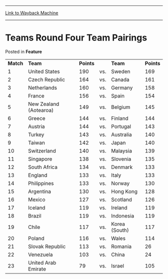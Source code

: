 
---
[Link to Wayback Machine](https://web.archive.org/web/20211209082040/https://magic.wizards.com/en/articles/archive/feature/teams-round-four-team-pairings-2000-01-01-0)

[_metadata_:wayback_url]:- "https://magic.wizards.com/en/articles/archive/feature/teams-round-four-team-pairings-2000-01-01-0"
[_metadata_:wayback_raw_url]:- "https://web.archive.org/web/20211209082040id_/https://magic.wizards.com/en/articles/archive/feature/teams-round-four-team-pairings-2000-01-01-0"
[_metadata_:wayback_capture_timestamp]:- "2021-12-09 08:20:40+00:00"
[_metadata_:description]:- "Match Team Points Team Points 1 United States 190 vs. Sweden 169 2 Czech Republic 164 vs. Canada 161 3 Netherlands 160 vs. Germany 158 4 France 156 vs. Spain 154 5 New Zealand (Aotearoa) 149 vs. Belgium 145 6 Greece 144 vs. Finland 144 7 Austria 144 vs. Portugal 143 8 Turkey 143 vs. Australia 140 9 Taiwan 142 vs. Japan 140 10 Switzerland 140 vs. Malaysia 139 11 Singapore 138"
[_metadata_:generator]:- "Drupal 7 (http://drupal.org)"
[_metadata_:publish_date]:- "2000-01-01"
---


Teams Round Four Team Pairings
==============================



 Posted in **Feature**














|  |  |  |  |  |  |
| --- | --- | --- | --- | --- | --- |
| **Match** | **Team** | **Points** |  | **Team** | **Points** |
| 1 | United States | 190 | vs. | Sweden | 169 |
| 2 | Czech Republic | 164 | vs. | Canada | 161 |
| 3 | Netherlands | 160 | vs. | Germany | 158 |
| 4 | France | 156 | vs. | Spain | 154 |
| 5 | New Zealand (Aotearoa) | 149 | vs. | Belgium | 145 |
| 6 | Greece | 144 | vs. | Finland | 144 |
| 7 | Austria | 144 | vs. | Portugal | 143 |
| 8 | Turkey | 143 | vs. | Australia | 140 |
| 9 | Taiwan | 142 | vs. | Japan | 140 |
| 10 | Switzerland | 140 | vs. | Malaysia | 139 |
| 11 | Singapore | 138 | vs. | Slovenia | 135 |
| 12 | South Africa | 134 | vs. | Denmark | 133 |
| 13 | England | 133 | vs. | Italy | 133 |
| 14 | Philippines | 133 | vs. | Norway | 130 |
| 15 | Argentina | 130 | vs. | Hong Kong | 128 |
| 16 | Mexico | 127 | vs. | Scotland | 126 |
| 17 | Iceland | 119 | vs. | Ireland | 119 |
| 18 | Brazil | 119 | vs. | Indonesia | 119 |
| 19 | Chile | 117 | vs. | Korea (South) | 117 |
| 20 | Poland | 116 | vs. | Wales | 114 |
| 21 | Slovak Republic | 113 | vs. | Romania | 26 |
| 22 | Venezuela | 103 | vs. | China | 24 |
| 23 | United Arab Emirate | 79 | vs. | Israel | 105 |







